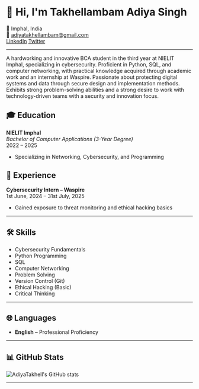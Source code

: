 

# 👋 Hi, I'm Takhellambam Adiya Singh

📍 Imphal, India  
📧 [adiyatakhellambam@gmail.com](mailto:adiyatakhellambam@gmail.com)  
[LinkedIn](https://linkedin.com/in/adiya-takhellambam)
[Twitter](https://x.com/Adiyatakhell)


---



A hardworking and innovative BCA student in the third year at NIELIT Imphal, specializing in cybersecurity. Proficient in Python, SQL, and computer networking, with practical knowledge acquired through academic work and an internship at Waspire. Passionate about protecting digital systems and data through secure design and implementation methods. Exhibits strong problem-solving abilities and a strong desire to work with technology-driven teams with a security and innovation focus.


## 🎓 Education

**NIELIT Imphal**  
_Bachelor of Computer Applications (3-Year Degree)_  
2022 – 2025 
- Specializing in Networking, Cybersecurity, and Programming

## 💼 Experience

**Cybersecurity Intern – Waspire**  
1st June, 2024 – 31st July, 2025  
- Gained exposure to threat monitoring and ethical hacking basics

---

## 🛠️ Skills

- Cybersecurity Fundamentals
- Python Programming
- SQL
- Computer Networking
- Problem Solving
- Version Control (Git)
- Ethical Hacking (Basic)
- Critical Thinking

---

## 🌐 Languages

- **English** – Professional Proficiency

---

## 📊 GitHub Stats

![AdiyaTakhell's GitHub stats](https://github-readme-stats.vercel.app/api?username=AdiyaTakhell&show_icons=true&theme=radical)

---

<!--
**AdiyaTakhell/AdiyaTakhell** is a ✨ special ✨ repository because its `README.md` (this file) appears on your GitHub profile.
-->

